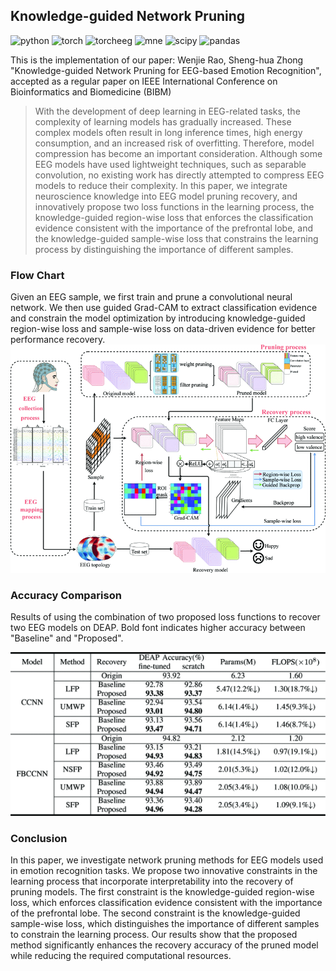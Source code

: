 ## Knowledge-guided Network Pruning

![python](https://img.shields.io/badge/python-3.8-red)
![torch](https://img.shields.io/badge/torch-1.10.1-green)
![torcheeg](https://img.shields.io/badge/torcheeg-1.0.6-orange)
![mne](https://img.shields.io/badge/mne-1.0.3-blue)
![scipy](https://img.shields.io/badge/scipy-1.8.1-yellowgreen)
![pandas](https://img.shields.io/badge/pandas-1.4.2-brightgreen)

This is the implementation of our paper: Wenjie Rao, Sheng-hua Zhong "Knowledge-guided Network Pruning for EEG-based Emotion Recognition", accepted as a regular paper on IEEE International Conference on Bioinformatics and Biomedicine (BIBM)


> With the development of deep learning in EEG-related tasks, the complexity of learning models has gradually increased. These complex models often result in long inference times, high energy consumption, and an increased risk of overfitting. Therefore, model compression has become an important consideration. Although some EEG models have used lightweight techniques, such as separable convolution, no existing work has directly attempted to compress EEG models to reduce their complexity. In this paper, we integrate neuroscience knowledge into EEG model pruning recovery, and innovatively propose two loss functions in the learning process, the knowledge-guided region-wise loss that enforces the classification evidence consistent with the importance of the prefrontal lobe, and the knowledge-guided sample-wise loss that constrains the learning process by distinguishing the importance of different samples.

### Flow Chart

Given an EEG sample, we first train and prune a convolutional neural network. We then use guided Grad-CAM to extract classification evidence and constrain the model optimization by introducing knowledge-guided region-wise loss and sample-wise loss on data-driven evidence for better performance recovery.
![](https://raw.githubusercontent.com/jackyrwj/picb/master/rao1-p4-rao-large.gif)

### Accuracy Comparison

Results of using the combination of two proposed loss functions to recover two EEG models on DEAP. Bold font indicates higher accuracy between "Baseline" and "Proposed".

![](https://raw.githubusercontent.com/jackyrwj/picb/master/rao.t1-p4-rao-small.gif)

### Conclusion

In this paper, we investigate network pruning methods for EEG models used in emotion recognition tasks. We propose two innovative constraints in the learning process that incorporate interpretability into the recovery of pruning models. The first constraint is the knowledge-guided region-wise loss, which enforces classification evidence consistent with the importance of the prefrontal lobe. The second constraint is the knowledge-guided sample-wise loss, which distinguishes the importance of different samples to constrain the learning process. Our results show that the proposed method significantly enhances the recovery accuracy of the pruned model while reducing the required computational resources.
